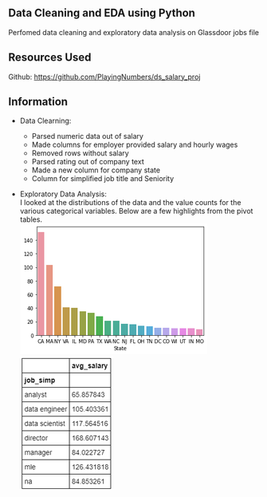 ## Data Cleaning and EDA using Python
Perfomed data cleaning and exploratory data analysis on Glassdoor jobs file

## Resources Used
Github: https://github.com/PlayingNumbers/ds_salary_proj

## Information
* Data Clearning:
    - Parsed numeric data out of salary
    - Made columns for employer provided salary and hourly wages
    - Removed rows without salary
    - Parsed rating out of company text
    - Made a new column for company state
    - Column for simplified job title and Seniority

* Exploratory Data Analysis:<br>
 I looked at the distributions of the data and the value counts for the various categorical variables. Below are a few highlights from the pivot tables.<br>
 ![](https://github.com/onkar33buchke/Python_data-cleaning_and_EDA/blob/main/top_states.png) ![](https://github.com/onkar33buchke/Python_data-cleaning_and_EDA/blob/main/salary_by_job_title.png)
